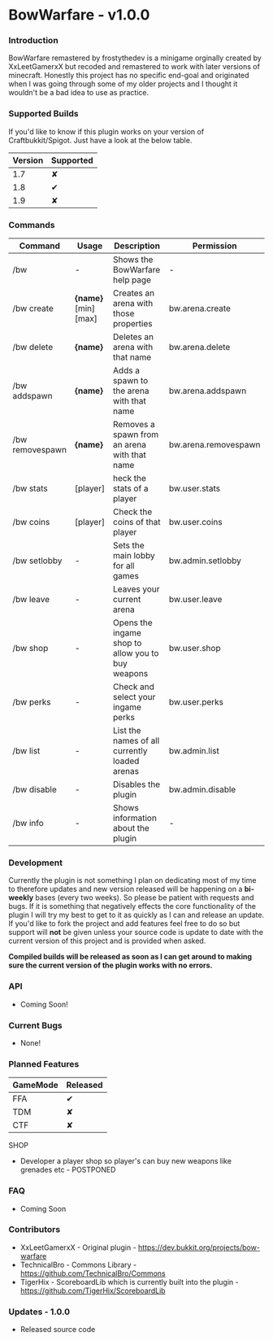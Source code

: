 # BowWarfare - v1.0.0

### Introduction
BowWarfare remastered by frostythedev is a minigame orginally created by XxLeetGamerxX but recoded and remastered to work with later versions of minecraft. Honestly this project has no specific end-goal and originated when I was going through some of my older projects and I thought it wouldn't be a bad idea to use as practice.


### Supported Builds
If you'd like to know if this plugin works on your version of Craftbukkit/Spigot. Just have a look at the below table.

| Version | Supported |
| ------- | --------- |
| 1.7 | ✘ |
| 1.8 | ✔ |
| 1.9 | ✘ |

### Commands

| Command | Usage | Description | Permission |
| ------ | ------ | ------ | ------ |
| /bw | - | Shows the BowWarfare help page | - |
| /bw create | **{name}** [min] [max] | Creates an arena with those properties | bw.arena.create |
| /bw delete | **{name}** | Deletes an arena with that name | bw.arena.delete |
| /bw addspawn | **{name}** | Adds a spawn to the arena with that name | bw.arena.addspawn |
| /bw removespawn | **{name}** | Removes a spawn from an arena with that name | bw.arena.removespawn |
| /bw stats | [player] | heck the stats of a player | bw.user.stats |
| /bw coins | [player] | Check the coins of that player | bw.user.coins |
| /bw setlobby | - | Sets the main lobby for all games | bw.admin.setlobby |
| /bw leave | - | Leaves your current arena | bw.user.leave |
| /bw shop | - | Opens the ingame shop to allow you to buy weapons | bw.user.shop |
| /bw perks | - | Check and select your ingame perks | bw.user.perks |
| /bw list | - | List the names of all currently loaded arenas | bw.admin.list |
| /bw disable | - | Disables the plugin | bw.admin.disable |
| /bw info | - | Shows information about the plugin | - |

### Development
Currently the plugin is not something I plan on dedicating most of my time to therefore updates and new version released will be happening on a **bi-weekly** bases (every two weeks). So please be patient with requests and bugs. If it is something that negatively effects the core functionality of the plugin I will try my best to get to it as quickly as I can and release an update. If you'd like to fork the project and add features feel free to do so but support will **not** be given unless your source code is update to date with the current version of this project and is provided when asked.

**Compiled builds will be released as soon as I can get around to making sure the current version of the plugin works with no errors.**

### API
- Coming Soon!

### Current Bugs
- None!

### Planned Features
| GameMode | Released |
| ------ | ------ |
| FFA | ✔ | 
| TDM | ✘ | 
| CTF | ✘ | 

SHOP
- Developer a player shop so player's can buy new weapons like grenades etc - POSTPONED

### FAQ
- Coming Soon

### Contributors
- XxLeetGamerxX - Original plugin - https://dev.bukkit.org/projects/bow-warfare
- TechnicalBro - Commons Library - https://github.com/TechnicalBro/Commons
- TigerHix - ScoreboardLib which is currently built into the plugin - https://github.com/TigerHix/ScoreboardLib

### Updates - 1.0.0
- Released source code
